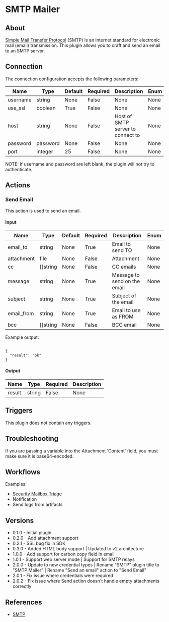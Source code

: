 
# SMTP Mailer

## About

[Simple Mail Transfer Protocol](https://en.wikipedia.org/wiki/Simple_Mail_Transfer_Protocol) (SMTP) is an Internet standard for electronic mail (email) transmission.
This plugin allows you to craft and send an email to an SMTP server.

## Connection

The connection configuration accepts the following parameters:

|Name|Type|Default|Required|Description|Enum|
|----|----|-------|--------|-----------|----|
|username|string|None|False|None|None|
|use_ssl|boolean|True|False|None|None|
|host|string|None|False|Host of SMTP server to connect to|None|
|password|password|None|False|None|None|
|port|integer|25|False|None|None|

NOTE: If username and password are left blank, the plugin will not try to authenticate.

## Actions

### Send Email

This action is used to send an email.

#### Input

|Name|Type|Default|Required|Description|Enum|
|----|----|-------|--------|-----------|----|
|email_to|string|None|True|Email to send TO|None|
|attachment|file|None|False|Attachment|None|
|cc|[]string|None|False|CC emails|None|
|message|string|None|True|Message to send on the email|None|
|subject|string|None|True|Subject of the email|None|
|email_from|string|None|True|Email to use as FROM|None|
|bcc|[]string|None|False|BCC email|None|

Example output:

```

{
  "result": "ok"
}

```

#### Output

|Name|Type|Required|Description|
|----|----|--------|-----------|
|result|string|False|None|

## Triggers

This plugin does not contain any triggers.

## Troubleshooting

If you are passing a variable into the Attachment 'Content' field, you must make sure it is base64-encoded.

## Workflows

Examples:

* [Security Mailbox Triage](https://market.komand.com/workflows/komand/security-mailbox-triage/1.0.0)
* Notification
* Send logs from artifacts

## Versions

* 0.1.0 - Initial plugin
* 0.2.0 - Add attachment support
* 0.2.1 - SSL bug fix in SDK
* 0.3.0 - Added HTML body support | Updated to v2 architecture
* 1.0.0 - Add support for carbon copy field in email
* 1.0.1 - Support web server mode | Support for SMTP relays
* 2.0.0 - Update to new credential types | Rename "SMTP" plugin title to "SMTP Mailer" | Rename "Send an email" action to "Send Email"
* 2.0.1 - Fix issue where credentials were required
* 2.0.2 - Fix issue where Send action doesn't handle empty attachments correctly

## References

* [SMTP](https://en.wikipedia.org/wiki/Simple_Mail_Transfer_Protocol)
